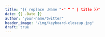 ```yaml
---
title: "{{ replace .Name "-" " " | title }}"
date: {{ .Date }}
author: "your-name/twitter"
header_image: "/img/keyboard-closeup.jpg"
draft: true
---
```


